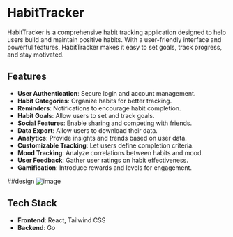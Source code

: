 # HabitTracker

HabitTracker is a comprehensive habit tracking application designed to help users build and maintain positive habits. With a user-friendly interface and powerful features, HabitTracker makes it easy to set goals, track progress, and stay motivated.

## Features

- **User Authentication**: Secure login and account management.
- **Habit Categories**: Organize habits for better tracking.
- **Reminders**: Notifications to encourage habit completion.
- **Habit Goals**: Allow users to set and track goals.
- **Social Features**: Enable sharing and competing with friends.
- **Data Export**: Allow users to download their data.
- **Analytics**: Provide insights and trends based on user data.
- **Customizable Tracking**: Let users define completion criteria.
- **Mood Tracking**: Analyze correlations between habits and mood.
- **User Feedback**: Gather user ratings on habit effectiveness.
- **Gamification**: Introduce rewards and levels for engagement.


##design 
 ![image](https://github.com/user-attachments/assets/3200317b-9a6a-47ef-8ec3-09eb086a6090)

## Tech Stack
- **Frontend**: React,  Tailwind CSS
- **Backend**: Go

